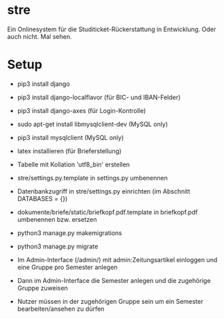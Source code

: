 # stre
Ein Onlinesystem für die Studiticket-Rückerstattung in Entwicklung. Oder auch nicht. Mal sehen.


# Setup
  * pip3 install django
  * pip3 install django-localflavor (für BIC- und IBAN-Felder)
  * pip3 install django-axes (für Login-Kontrolle)
  * sudo apt-get install libmysqlclient-dev (MySQL only)
  * pip3 install mysqlclient (MySQL only)

  * latex installieren (für Brieferstellung)

  * Tabelle mit Kollation 'utf8_bin' erstellen
  * stre/settings.py.template in settings.py umbenennen
  * Datenbankzugriff in stre/settings.py einrichten (im Abschnitt DATABASES = {})
  * dokumente/briefe/static/briefkopf.pdf.template in briefkopf.pdf umbenennen bzw. ersetzen
  * python3 manage.py makemigrations
  * python3 manage.py migrate

  * Im Admin-Interface (/admin/) mit admin:Zeitungsartikel einloggen und eine Gruppe pro Semester anlegen
  * Dann im Admin-Interface die Semester anlegen und die zugehörige Gruppe zuweisen
  * Nutzer müssen in der zugehörigen Gruppe sein um ein Semester bearbeiten/ansehen zu dürfen

